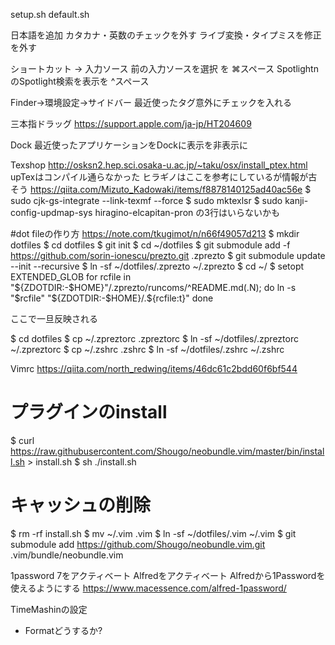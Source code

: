 setup.sh
default.sh

日本語を追加
カタカナ・英数のチェックを外す
ライブ変換・タイプミスを修正を外す

ショートカット -> 入力ソース
前の入力ソースを選択 を ⌘スペース
SpotlightnのSpotlight検索を表示を ^スペース

Finder->環境設定->サイドバー
最近使ったタグ意外にチェックを入れる

三本指ドラッグ
https://support.apple.com/ja-jp/HT204609

Dock
最近使ったアプリケーションをDockに表示を非表示に

Texshop
http://osksn2.hep.sci.osaka-u.ac.jp/~taku/osx/install_ptex.html
upTexはコンパイル通らなかった
ヒラギノはここを参考にしているが情報が古そう
https://qiita.com/Mizuto_Kadowaki/items/f8878140125ad40ac56e
$ sudo cjk-gs-integrate --link-texmf --force
$ sudo mktexlsr
$ sudo kanji-config-updmap-sys hiragino-elcapitan-pron
の3行はいらないかも

#dot fileの作り方
https://note.com/tkugimot/n/n66f49057d213
$ mkdir dotfiles
$ cd dotfiles
$ git init
$ cd ~/dotfiles
$ git submodule add -f https://github.com/sorin-ionescu/prezto.git .zprezto
$ git submodule update --init --recursive
$ ln -sf ~/dotfiles/.zprezto ~/.zprezto
$ cd ~/
$ setopt EXTENDED_GLOB 
for rcfile in "${ZDOTDIR:-$HOME}"/.zprezto/runcoms/^README.md(.N); do
 ln -s "$rcfile" "${ZDOTDIR:-$HOME}/.${rcfile:t}"
done

ここで一旦反映される

$ cd dotfiles
$ cp ~/.zpreztorc .zpreztorc
$ ln -sf ~/dotfiles/.zpreztorc ~/.zpreztorc
$ cp ~/.zshrc .zshrc
$ ln -sf ~/dotfiles/.zshrc ~/.zshrc

Vimrc
https://qiita.com/north_redwing/items/46dc61c2bdd60f6bf544
# プラグインのinstall
$ curl https://raw.githubusercontent.com/Shougo/neobundle.vim/master/bin/install.sh > install.sh
$ sh ./install.sh
# キャッシュの削除
$ rm -rf install.sh
$ mv ~/.vim .vim
$ ln -sf ~/dotfiles/.vim ~/.vim
$ git submodule add https://github.com/Shougo/neobundle.vim.git .vim/bundle/neobundle.vim

1password 7をアクティベート
Alfredをアクティベート
Alfredから1Passwordを使えるようにする
https://www.macessence.com/alfred-1password/

TimeMashinの設定
- Formatどうするか?
